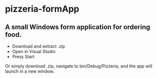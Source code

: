 # pizzeria-formApp
A small Windows form application for ordering food.
---
* Download and extract .zip
* Open in Visual Studio
* Press Start

Or simply download .zip, navigate to bin/Debug/Pizzeria, and the app will launch in a new window.
